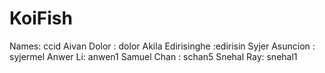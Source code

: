 # KoiFish
Names: ccid
Aivan Dolor : dolor
Akila Edirisinghe :edirisin
Syjer Asuncion : syjermel 
Anwer Li: anwen1
Samuel Chan : schan5
Snehal Ray: snehal1